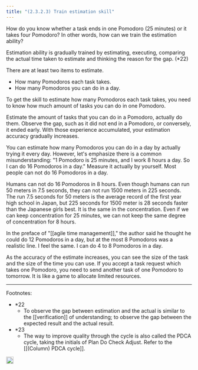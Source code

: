 ```yaml
---
title: "(2.3.2.3) Train estimation skill"
---
```


How do you know whether a task ends in one Pomodoro (25 minutes) or it takes four Pomodoro? In other words, how can we train the estimation ability?

Estimation ability is gradually trained by estimating, executing, comparing the actual time taken to estimate and thinking the reason for the gap. (*22)

There are at least two items to estimate.

- How many Pomodoros each task takes.
- How many Pomodoros you can do in a day.


To get the skill to estimate how many Pomodoros each task takes, you need to know how much amount of tasks you can do in one Pomodoro.

Estimate the amount of tasks that you can do in a Pomodoro, actually do them. Observe the gap, such as it did not end in a Pomodoro, or conversely, it ended early. With those experience accumulated, your estimation accuracy gradually increases.

You can estimate how many Pomodoros you can do in a day by actually trying it every day. However, let's emphasize there is a common misunderstanding: "1 Pomodoro is 25 minutes, and I work 8 hours a day. So I can do 16 Pomodoros in a day." Measure it actually by yourself. Most people can not do 16 Pomodoros in a day.

Humans can not do 16 Pomodoros in 8 hours. Even though humans can run 50 meters in 7.5 seconds, they can not run 1500 meters in 225 seconds. The run 7.5 seconds for 50 meters is the average record of the first year high school in Japan, but 225 seconds for 1500 meter is 28 seconds faster than the Japanese girls best. It is the same in the concentration. Even if we can keep concentration for 25 minutes, we can not keep the same degree of concentration for 8 hours.

In the preface of "[[agile time management]]," the author said he thought he could do 12 Pomodoros in a day, but at the most 8 Pomodoros was a realistic line. I feel the same. I can do 4 to 8 Pomodoros in a day.

As the accuracy of the estimate increases, you can see the size of the task and the size of the time you can use. If you accept a task request which takes one Pomodoro, you need to send another task of one Pomodoro to tomorrow. It is like a game to allocate limited resources.

---

Footnotes:

- *22
    - To observe the gap between estimation and the actual is similar to the [[verification]] of understanding; to observe the gap between the expected result and the actual result.
- *23
    - The way to improve quality through the cycle is also called the PDCA cycle, taking the initials of Plan Do Check Adjust. Refer to the [[(Column) PDCA cycle]].

<img src='https://scrapbox.io/api/pages/nishio-en/en/icon' alt='en.icon' height="19.5"/>